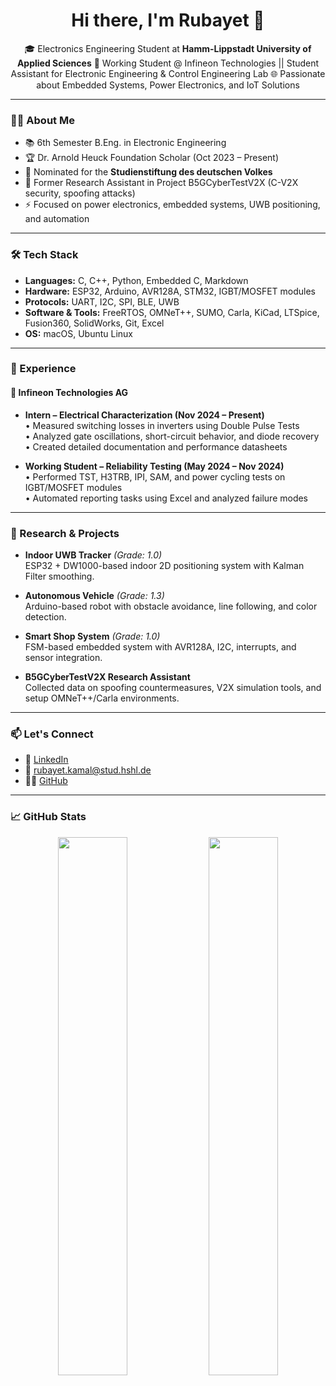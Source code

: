 <h1 align="center">Hi there, I'm Rubayet 👋</h1>

<p align="center">
  🎓 Electronics Engineering Student at <strong>Hamm-Lippstadt University of Applied Sciences</strong>  
  🔬 Working Student @ Infineon Technologies || Student Assistant for Electronic Engineering & Control Engineering Lab
  🌐 Passionate about Embedded Systems, Power Electronics, and IoT Solutions  
</p>

---

### 👨‍💻 About Me

- 📚 6th Semester B.Eng. in Electronic Engineering  
- 🏆 Dr. Arnold Heuck Foundation Scholar (Oct 2023 – Present)  
- 🏅 Nominated for the **Studienstiftung des deutschen Volkes**  
- 🧪 Former Research Assistant in Project B5GCyberTestV2X (C-V2X security, spoofing attacks)  
- ⚡ Focused on power electronics, embedded systems, UWB positioning, and automation  

---

### 🛠️ Tech Stack

- **Languages:** C, C++, Python, Embedded C, Markdown  
- **Hardware:** ESP32, Arduino, AVR128A, STM32, IGBT/MOSFET modules  
- **Protocols:** UART, I2C, SPI, BLE, UWB  
- **Software & Tools:** FreeRTOS, OMNeT++, SUMO, Carla, KiCad, LTSpice, Fusion360, SolidWorks, Git, Excel  
- **OS:** macOS, Ubuntu Linux

---

### 💼 Experience

#### 🏢 Infineon Technologies AG
- **Intern – Electrical Characterization (Nov 2024 – Present)**  
  • Measured switching losses in inverters using Double Pulse Tests  
  • Analyzed gate oscillations, short-circuit behavior, and diode recovery  
  • Created detailed documentation and performance datasheets  

- **Working Student – Reliability Testing (May 2024 – Nov 2024)**  
  • Performed TST, H3TRB, IPI, SAM, and power cycling tests on IGBT/MOSFET modules  
  • Automated reporting tasks using Excel and analyzed failure modes  

---

### 🧪 Research & Projects

- **Indoor UWB Tracker** *(Grade: 1.0)*  
  ESP32 + DW1000-based indoor 2D positioning system with Kalman Filter smoothing.

- **Autonomous Vehicle** *(Grade: 1.3)*  
  Arduino-based robot with obstacle avoidance, line following, and color detection.

- **Smart Shop System** *(Grade: 1.0)*  
  FSM-based embedded system with AVR128A, I2C, interrupts, and sensor integration.

- **B5GCyberTestV2X Research Assistant**  
  Collected data on spoofing countermeasures, V2X simulation tools, and setup OMNeT++/Carla environments.

---

### 📫 Let's Connect

- 💼 [LinkedIn](https://www.linkedin.com/in/rubayet-kamal-5b99a2262/)  
- 📧 rubayet.kamal@stud.hshl.de  
- 🧑‍💻 [GitHub](https://github.com/rubayetkamal)

---

### 📈 GitHub Stats

<p align="center">
  <img src="https://github-readme-stats.vercel.app/api?username=rubayetkamal&show_icons=true&theme=tokyonight" width="47%" />
  <img src="https://github-readme-stats.vercel.app/api/top-langs/?username=rubayetkamal&layout=compact&theme=tokyonight" width="47%" />
</p>
